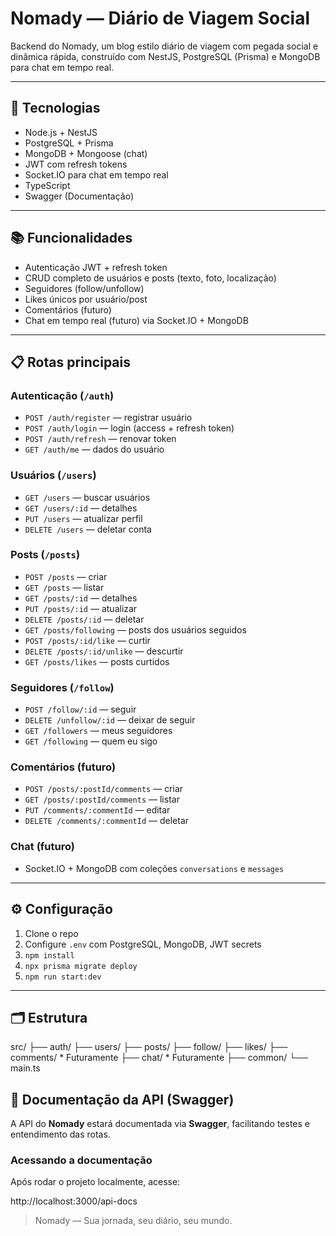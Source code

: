 # Nomady — Diário de Viagem Social

Backend do Nomady, um blog estilo diário de viagem com pegada social e dinâmica rápida, construído com NestJS, PostgreSQL (Prisma) e MongoDB para chat em tempo real.

---

## 🚀 Tecnologias

- Node.js + NestJS  
- PostgreSQL + Prisma  
- MongoDB + Mongoose (chat)  
- JWT com refresh tokens  
- Socket.IO para chat em tempo real  
- TypeScript  
- Swagger (Documentação)  

---

## 📚 Funcionalidades

- Autenticação JWT + refresh token  
- CRUD completo de usuários e posts (texto, foto, localização)  
- Seguidores (follow/unfollow)  
- Likes únicos por usuário/post  
- Comentários (futuro)  
- Chat em tempo real (futuro) via Socket.IO + MongoDB  

---

## 📋 Rotas principais

### Autenticação (`/auth`)

- `POST /auth/register` — registrar usuário  
- `POST /auth/login` — login (access + refresh token)  
- `POST /auth/refresh` — renovar token  
- `GET /auth/me` — dados do usuário  

### Usuários (`/users`)

- `GET /users` — buscar usuários  
- `GET /users/:id` — detalhes  
- `PUT /users` — atualizar perfil  
- `DELETE /users` — deletar conta  

### Posts (`/posts`)

- `POST /posts` — criar  
- `GET /posts` — listar  
- `GET /posts/:id` — detalhes  
- `PUT /posts/:id` — atualizar  
- `DELETE /posts/:id` — deletar  
- `GET /posts/following` — posts dos usuários seguidos  
- `POST /posts/:id/like` — curtir  
- `DELETE /posts/:id/unlike` — descurtir  
- `GET /posts/likes` — posts curtidos  

### Seguidores (`/follow`)

- `POST /follow/:id` — seguir  
- `DELETE /unfollow/:id` — deixar de seguir  
- `GET /followers` — meus seguidores  
- `GET /following` — quem eu sigo  

### Comentários (futuro)

- `POST /posts/:postId/comments` — criar  
- `GET /posts/:postId/comments` — listar  
- `PUT /comments/:commentId` — editar  
- `DELETE /comments/:commentId` — deletar  

### Chat (futuro)

- Socket.IO + MongoDB com coleções `conversations` e `messages`  

---

## ⚙️ Configuração

1. Clone o repo  
2. Configure `.env` com PostgreSQL, MongoDB, JWT secrets  
3. `npm install`  
4. `npx prisma migrate deploy`  
5. `npm run start:dev`  

---

## 🗂 Estrutura

src/
├── auth/
├── users/
├── posts/
├── follow/
├── likes/
├── comments/ * Futuramente
├── chat/ * Futuramente
├── common/
└── main.ts

## 📖 Documentação da API (Swagger)

A API do **Nomady** estará documentada via **Swagger**, facilitando testes e entendimento das rotas.

### Acessando a documentação

Após rodar o projeto localmente, acesse:

http://localhost:3000/api-docs


> Nomady — Sua jornada, seu diário, seu mundo.